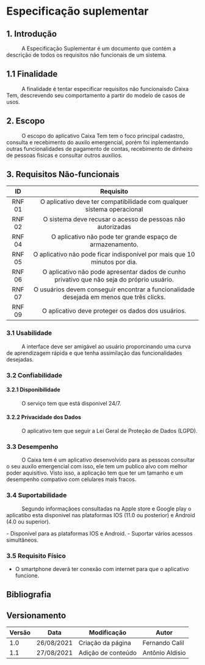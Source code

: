 # Especificação suplementar

## 1. Introdução
<p style="text-indent: 40px; align = "justify"> 
A Especificação Suplementar é um documento que contém a descrição de todos os requisitos não funcionais de um sistema.
</p>

## 1.1 Finalidade
<p style="text-indent: 40px; align = "justify"> 
A finalidade é tentar especificar requisitos não funcionaisdo Caixa Tem, descrevendo seu comportamento a partir  do modelo de casos de usos.
</p>

## 2. Escopo
<p style="text-indent: 40px; align = "justify"> 
O escopo do aplicativo Caixa Tem tem o foco principal cadastro, consulta e recebimento do auxilo emergencial, porém foi inplementando outras funcionalidades de pagamento de contas, recebimento de dinheiro de pessoas fisicas e consultar outros auxilios.
</p>

## 3. Requisitos Não-funcionais

<center>

| ID | Requisito |  
|:--:|:--:|
| RNF 01 | O aplicativo deve ter compatibilidade com qualquer sistema operacional | 
| RNF 02 | O sistema deve recusar o acesso de pessoas não autorizadas | 
| RNF 04 | O aplicativo não pode ter grande espaço de armazenamento. | 
| RNF 05 | O aplicativo não pode ficar indisponível por mais que 10 minutos por dia. | 
| RNF 06 | O aplicativo não pode apresentar dados de cunho privativo que não seja do próprio usuário. | 
| RNF 07 | O usuários devem conseguir encontrar a funcionalidade desejada em menos que três clicks. | 
| RNF 09 | O aplicativo deve proteger os dados dos usuários.| 

</center>



### 3.1 Usabilidade
<p style="text-indent: 40px; align = "justify"> 
A interface deve ser amigável ao usuário proporcinando uma curva de aprendizagem rápida e que tenha assimilação das funcionalidades desejadas.
</p>

### 3.2 Confiabilidade

#### 3.2.1 Disponibilidade
<p style="text-indent: 40px; align = "justify"> 
O serviço tem que está disponivel 24/7.
</p>

#### 3.2.2 Privacidade dos Dados
<p style="text-indent: 40px; align = "justify"> 
O aplicativo tem que seguir a Lei Geral de Proteção de Dados (LGPD).
</p>

### 3.3 Desempenho

<p style="text-indent: 40px; align = "justify"> 
O Caixa tem é um aplicativo desenvolvido para as pessoas consultar o seu auxilo emergencial com isso, ele tem um publico alvo com melhor poder aquisitivo. Visto isso, a aplicação tem que ter um tamanho e um desempenho compativo com celulares mais fracos.
</p>


### 3.4 Suportabilidade

<p style="text-indent: 40px; align = "justify"> 
Segundo informaçãoes consultadas na Apple store e Google play o aplicatibo esta disponivel nas plataformas IOS (11.0 ou posterior) e Android (4.0  ou superior).
</p>
- Disponível para as plataformas IOS e Android.
- Suportar vários acessos simultâneos.


### 3.5 Requisito Físico

- O smartphone deverá ter conexão com internet para que o aplicativo funcione.



## Bibliografia <a id="Bibliografia"></a>


## Versionamento
<center>

| Versão | Data | Modificação | Autor |
|--|--|--|--|
| 1.0 | 26/08/2021 | Criação da página | Fernando Calil |
| 1.1 | 27/08/2021 | Adição de conteúdo | Antônio Aldisio |

</center>